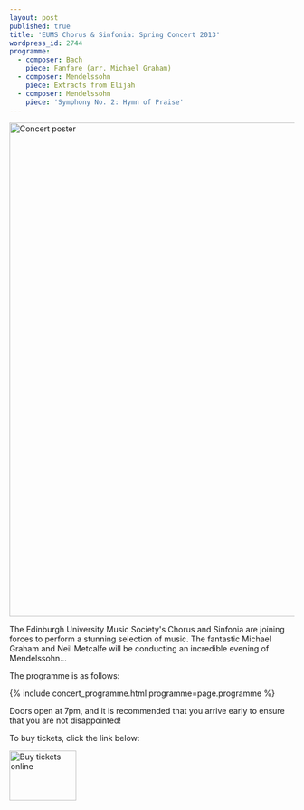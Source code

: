 ```yaml
---
layout: post
published: true
title: 'EUMS Chorus & Sinfonia: Spring Concert 2013'
wordpress_id: 2744
programme:
  - composer: Bach
    piece: Fanfare (arr. Michael Graham)
  - composer: Mendelssohn
    piece: Extracts from Elijah
  - composer: Mendelssohn
    piece: 'Symphony No. 2: Hymn of Praise'
---
```


<a title="buy tickets online" href="http://www.ticketsource.co.uk/event/33055">
  <img alt="Concert poster" src="{{ site.external_assets }}/posters/20130315_chorussinfonia.jpg" width="620" height="872">
</a>

The Edinburgh University Music Society's Chorus and Sinfonia are joining forces
to perform a stunning selection of music. The fantastic Michael Graham and Neil
Metcalfe will be conducting an incredible evening of Mendelssohn&hellip;

The programme is as follows:

{% include concert_programme.html programme=page.programme %}

Doors open at 7pm, and it is recommended that you arrive early to ensure that
you are not disappointed!

To buy tickets, click the link below:

<a title="buy tickets online" href="http://www.ticketsource.co.uk/event/33055">
  <img alt="Buy tickets online" src="http://www.ticketsource.co.uk/images/buyTickets/buyTickets-medium.png" width="118" height="88" border="0">
</a>
